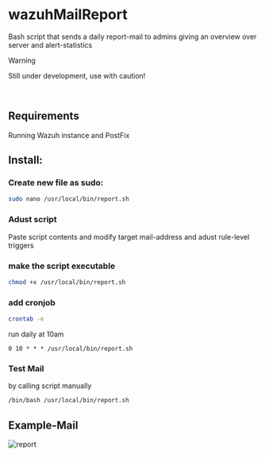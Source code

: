 # wazuhMailReport
Bash script that sends a daily report-mail to admins giving an overview over server and alert-statistics

> [!WARNING]
> Still under development, use with caution!

<br>


## Requirements

Running Wazuh instance and PostFix 

## Install:
### Create new file as sudo: 
```bash
sudo nano /usr/local/bin/report.sh
```
### Adust script

Paste script contents and modify target mail-address and adust rule-level triggers

### make the script executable
```bash
chmod +x /usr/local/bin/report.sh
```
### add cronjob
```bash
crontab -e
```
run daily at 10am
```
0 10 * * * /usr/local/bin/report.sh
```
### Test Mail 
by calling script manually
```bash
/bin/bash /usr/local/bin/report.sh
```
## Example-Mail
![report](https://github.com/user-attachments/assets/f04463d7-07a0-422b-8a2a-95c44640075a)
